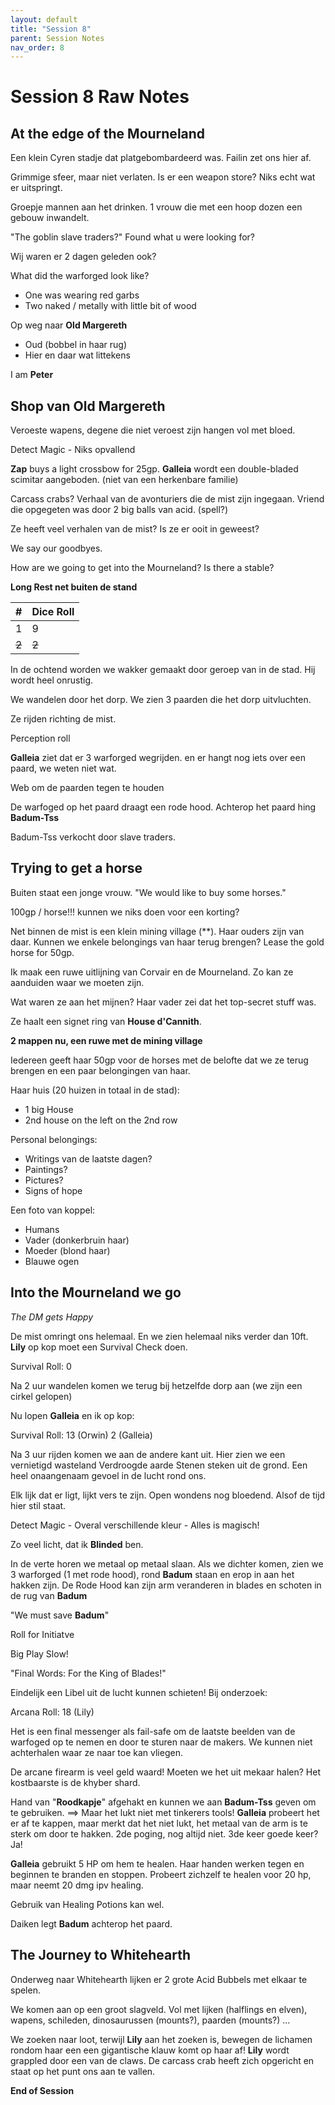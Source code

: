 ```yaml
---
layout: default
title: "Session 8"
parent: Session Notes
nav_order: 8
---
```


# Session 8 Raw Notes

## At the edge of the Mourneland

Een klein Cyren stadje dat platgebombardeerd was.
Failin zet ons hier af.

Grimmige sfeer, maar niet verlaten.
Is er een weapon store?
Niks echt wat er uitspringt.

Groepje mannen aan het drinken.
1 vrouw die met een hoop dozen een gebouw inwandelt.

"The goblin slave traders?"
Found what u were looking for?

Wij waren er 2 dagen geleden ook?

What did the warforged look like?
- One was wearing red garbs
- Two naked / metally with little bit of wood

Op weg naar **Old Margereth**
- Oud (bobbel in haar rug)
- Hier en daar wat littekens

I am **Peter**

## Shop van Old Margereth

Veroeste wapens, degene die niet veroest zijn hangen vol met bloed.

<div class="text-blue-000">
  Detect Magic
   - Niks opvallend
</div>

**Zap** buys a light crossbow for 25gp.
**Galleia** wordt een double-bladed scimitar aangeboden. (niet van een herkenbare familie)

Carcass crabs?
Verhaal van de avonturiers die de mist zijn ingegaan.
Vriend die opgegeten was door 2 big balls van acid. (spell?)

Ze heeft veel verhalen van de mist?
Is ze er ooit in geweest?

We say our goodbyes.

How are we going to get into the Mourneland?
Is there a stable?

**Long Rest net buiten de stand**

| # | Dice Roll |
| :-: | :- |
| 1 | 9 |
| ~~2~~ | ~~2~~ |

In de ochtend worden we wakker gemaakt door geroep van in de stad.
Hij wordt heel onrustig.

We wandelen door het dorp.
We zien 3 paarden die het dorp uitvluchten.

Ze rijden richting de mist.

<div class="text-red-000">
 Perception roll
</div>

**Galleia** ziet dat er 3 warforged wegrijden. en er hangt nog iets over een paard, we weten niet wat.

<div class="text-blue-000">
  Web om de paarden tegen te houden
</div>

De warfoged op het paard draagt een rode hood.
Achterop het paard hing **Badum-Tss**

Badum-Tss verkocht door slave traders.

## Trying to get a horse

Buiten staat een jonge vrouw.
"We would like to buy some horses."

100gp / horse!!!
kunnen we niks doen voor een korting?

Net binnen de mist is een klein mining village (**).
Haar ouders zijn van daar.
Kunnen we enkele belongings van haar terug brengen?
Lease the gold horse for 50gp.

Ik maak een ruwe uitlijning van Corvair en de Mourneland. Zo kan ze aanduiden waar we moeten zijn.

Wat waren ze aan het mijnen?
Haar vader zei dat het top-secret stuff was.

Ze haalt een signet ring van **House d'Cannith**.

**2 mappen nu, een ruwe met de mining village**

Iedereen geeft haar 50gp voor de horses met de belofte dat we ze terug brengen en een paar belongingen van haar.

Haar huis (20 huizen in totaal in de stad):
- 1 big House
- 2nd house on the left on the 2nd row

Personal belongings:
- Writings van de laatste dagen?
- Paintings?
- Pictures?
- Signs of hope

Een foto van koppel:
- Humans
- Vader (donkerbruin haar)
- Moeder (blond haar)
- Blauwe ogen

## Into the Mourneland we go

*The DM gets Happy*

De mist omringt ons helemaal. En we zien helemaal niks verder dan 10ft.
**Lily** op kop moet een Survival Check doen.
<div class="text-red-000">
  Survival Roll: 0
</div>

Na 2 uur wandelen komen we terug bij hetzelfde dorp aan (we zijn een cirkel gelopen)

Nu lopen **Galleia** en ik op kop:

<div class="text-red-000">
  Survival Roll: 13 (Orwin) 2 (Galleia)
</div>

Na 3 uur rijden komen we aan de andere kant uit.
Hier zien we een vernietigd wasteland
Verdroogde aarde
Stenen steken uit de grond.
Een heel onaangenaam gevoel in de lucht rond ons.

Elk lijk dat er ligt, lijkt vers te zijn.
Open wondens nog bloedend.
Alsof de tijd hier stil staat.

<div class="text-blue-000">
  Detect Magic
   - Overal verschillende kleur
   - Alles is magisch!
</div>

Zo veel licht, dat ik **Blinded** ben.

In de verte horen we metaal op metaal slaan.
Als we dichter komen, zien we 3 warforged (1 met rode hood), rond **Badum** staan en erop in aan het hakken zijn.
De Rode Hood kan zijn arm veranderen in blades en schoten in de rug van **Badum**

"We must save **Badum**"

<div class="text-red-000">
 Roll for Initiatve
</div>

Big Play Slow!

"Final Words: For the King of Blades!"

Eindelijk een Libel uit de lucht kunnen schieten!
Bij onderzoek:

<div class="text-red-000">
  Arcana Roll: 18 (Lily)
</div>

  Het is een final messenger als fail-safe om de laatste beelden van de warfoged op te nemen en door te sturen naar de makers.
  We kunnen niet achterhalen waar ze naar toe kan vliegen.

De arcane firearm is veel geld waard!
Moeten we het uit mekaar halen?
Het kostbaarste is de khyber shard.

Hand van "**Roodkapje**" afgehakt en kunnen we aan **Badum-Tss** geven om te gebruiken.
 ==> Maar het lukt niet met tinkerers tools!
**Galleia** probeert het er af te kappen, maar merkt dat het niet lukt, het metaal van de arm is te sterk om door te hakken.
2de poging, nog altijd niet.
3de keer goede keer? Ja!

**Galleia** gebruikt 5 HP om hem te healen.
Haar handen werken tegen en beginnen te branden en stoppen.
Probeert zichzelf te healen voor 20 hp, maar neemt 20 dmg ipv healing.

Gebruik van Healing Potions kan wel.

Daiken legt **Badum** achterop het paard.

## The Journey to Whitehearth

Onderweg naar Whitehearth lijken er 2 grote Acid Bubbels met elkaar te spelen.

We komen aan op een groot slagveld.
Vol met lijken (halflings en elven), wapens, schileden, dinosaurussen (mounts?), paarden (mounts?) ...

We zoeken naar loot, terwijl **Lily** aan het zoeken is, bewegen de lichamen rondom haar een een gigantische klauw komt op haar af!
**Lily** wordt grappled door een van de claws.
De carcass crab heeft zich opgericht en staat op het punt ons aan te vallen.

**End of Session**

